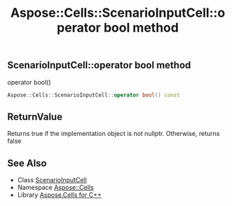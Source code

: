 ﻿---
title: Aspose::Cells::ScenarioInputCell::operator bool method
linktitle: operator bool
second_title: Aspose.Cells for C++ API Reference
description: 'Aspose::Cells::ScenarioInputCell::operator bool method. operator bool() in C++.'
type: docs
weight: 400
url: /cpp/aspose.cells/scenarioinputcell/operator_bool/
---
## ScenarioInputCell::operator bool method


operator bool()

```cpp
Aspose::Cells::ScenarioInputCell::operator bool() const
```


## ReturnValue

Returns true if the implementation object is not nullptr. Otherwise, returns false

## See Also

* Class [ScenarioInputCell](../)
* Namespace [Aspose::Cells](../../)
* Library [Aspose.Cells for C++](../../../)

